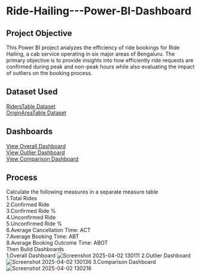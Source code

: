 # Ride-Hailing---Power-BI-Dashboard
## Project Objective
This Power BI project analyzes the efficiency of ride bookings for Ride Hailing, a cab service operating in six major areas of Bengaluru. The primary objective is to provide insights into how efficiently ride requests are confirmed during peak and non-peak hours while also evaluating the impact of outliers on the booking process.
## Dataset Used
<a href="https://github.com/vnyk12345/Ride-Hailing---Power-BI-Dashboard/blob/main/RidersTable.csv">RidersTable Dataset</a> <br/>
<a href="https://github.com/vnyk12345/Ride-Hailing---Power-BI-Dashboard/blob/main/OriginAreaTable.csv">OriginAreaTable Dataset</a> <br/>
## Dashboards
<a href="https://github.com/vnyk12345/Ride-Hailing---Power-BI-Dashboard/blob/main/Screenshot%202025-04-02%20130111.png">View Overall Dashboard</a> <br/> 
<a href="https://github.com/vnyk12345/Ride-Hailing---Power-BI-Dashboard/blob/main/Screenshot%202025-04-02%20130136.png">View Outlier Dashboard</a> <br/> 
<a href="https://github.com/vnyk12345/Ride-Hailing---Power-BI-Dashboard/blob/main/Screenshot%202025-04-02%20130216.png">View Comparison Dashboard</a> 
## Process
Calculate the following measures in a separate measure table <br/> 
1.Total Rides <br/> 
2.Confirmed Ride <br/> 
3.Confirmed Ride % <br/> 
4.Unconfirmed Ride <br/> 
5.Unconfirmed Ride % <br/> 
6.Average Cancellation Time: ACT <br/> 
7.Average Booking Time: ABT <br/> 
8.Average Booking Outcome Time: ABOT <br/> 
Then Bulid Dashboards <br/> 
1.Overall Dashboard
![Screenshot 2025-04-02 130111](https://github.com/user-attachments/assets/7be8fa40-8cf8-4b3d-8718-d02a3e191880)
2.Outlier Dashboard
![Screenshot 2025-04-02 130136](https://github.com/user-attachments/assets/f77236ed-c2f3-4680-b50a-d394f31cae66)
3.Comparison Dashboard
![Screenshot 2025-04-02 130216](https://github.com/user-attachments/assets/f022e8d5-74b9-46a0-ad5c-2e511b015de7)



